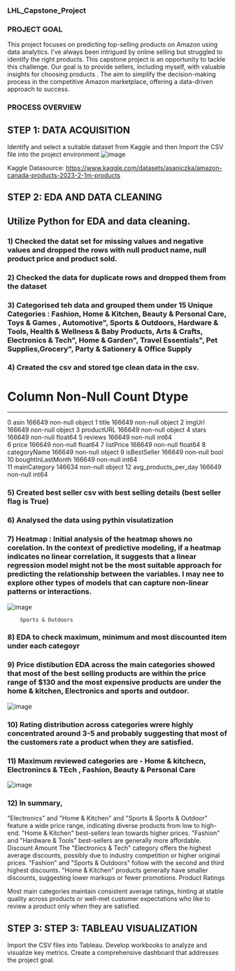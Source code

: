### LHL_Capstone_Project

### PROJECT GOAL

This project focuses on predicting top-selling products on Amazon using data analytics. I've always been intrigued by online selling but struggled to identify the right products. This capstone project is an opportunity to tackle this challenge. Our goal is to provide sellers, including myself, with valuable insights for choosing products . The aim to simplify the decision-making process in the competitive Amazon marketplace, offering a data-driven approach to success. 

### PROCESS OVERVIEW
## STEP 1: DATA ACQUISITION

Identify and select a suitable dataset from Kaggle and then 
Import the CSV file into the project environment
![image](https://github.com/PriyaGanesan2/LHL_Capstone_Project/assets/110922792/d52f3cbb-482a-4dc4-bce2-4247e0c17dbd)

Kaggle Datasource:
https://www.kaggle.com/datasets/asaniczka/amazon-canada-products-2023-2-1m-products




## STEP 2: EDA AND DATA CLEANING

## Utilize Python for EDA and data cleaning.
### 1) Checked the datat set for missing values and negative values and dropped the rows with null product name, null product price and product sold.
### 2) Checked the data for duplicate rows and dropped them from the dataset
### 3) Categorised teh data and grouped them under 15 Unique Categories : Fashion, Home & Kitchen, Beauty & Personal Care, Toys & Games , Automotive", Sports & Outdoors, Hardware & Tools, Health & Wellness & Baby Products, Arts & Crafts, Electronics & Tech", Home & Garden", Travel Essentials", Pet Supplies,Grocery", Party & Sationery & Office Supply
### 4) Created the csv and stored tge clean data in the csv.
 #   Column                Non-Null Count   Dtype  
---  ------                --------------   -----  
 0   asin                  166649 non-null  object 
 1   title                 166649 non-null  object 
 2   imgUrl                166649 non-null  object 
 3   productURL            166649 non-null  object 
 4   stars                 166649 non-null  float64
 5   reviews               166649 non-null  int64  
 6   price                 166649 non-null  float64
 7   listPrice             166649 non-null  float64
 8   categoryName          166649 non-null  object 
 9   isBestSeller          166649 non-null  bool   
 10  boughtInLastMonth     166649 non-null  int64  
 11  mainCategory          146634 non-null  object 
 12  avg_products_per_day  166649 non-null  int64 
### 5) Created best seller csv with best selling details (best seller flag is True)
### 6) Analysed the data using pythin visulatization

### 7) Heatmap : Initial analysis of the heatmap shows no corelation. In the context of predictive modeling, if a heatmap indicates no linear correlation, it suggests that a linear regression model might not be the most suitable approach for predicting the relationship between the variables. I may nee to explore other types of models that can capture non-linear patterns or interactions. 

   ![image](https://github.com/PriyaGanesan2/LHL_Capstone_Project/assets/110922792/2188c6ce-1632-4849-8252-9b12e4f9522c)

        Sports & Outdoors
### 8) EDA to check maximum, minimum and most discounted item under each categoyr
### 9) Price distibution EDA across the main categories showed that most of the best selling products are within the price range of $130 and the most expensive products are under the home & kitchen, Electronics and sports and outdoor.
![image](https://github.com/PriyaGanesan2/LHL_Capstone_Project/assets/110922792/f5657146-11a6-4a60-82f2-e782a7f931a3)

### 10) Rating distribution across categories wrere highly concentrated around 3-5 and probably suggesting that most of the customers rate a product when they are satisfied. 

### 11) Maximum reviewed categories are -  Home & kitchecn, Electronincs & TEch , Fashion, Beauty & Personal Care

![image](https://github.com/PriyaGanesan2/LHL_Capstone_Project/assets/110922792/6780b123-1f70-47ce-91b5-76147bc0e537)

### 12) In summary, 
"Electronics" and "Home & Kitchen" and "Sports & Sports & Outdoor" feature a wide price range, indicating diverse products from low to high-end.
"Home & Kitchen" best-sellers lean towards higher prices.
"Fashion" and "Hardware & Tools" best-sellers are generally more affordable.
Discount Amount
The "Electronics & Tech" category offers the highest average discounts, possibly due to industry competition or higher original prices.
"Fashion" and "Sports & Outdoors" follow with the second and third highest discounts.
"Home & Kitchen" products generally have smaller discounts, suggesting lower markups or fewer promotions.
Product Ratings

Most main categories maintain consistent average ratings, hinting at stable quality across products or well-met customer expectations who like to review a product only when they are satisfied.

## STEP 3: STEP 3: TABLEAU VISUALIZATION
Import the CSV files into Tableau.
Develop workbooks to analyze and visualize key metrics.
Create a comprehensive dashboard that addresses the project goal. 



    




